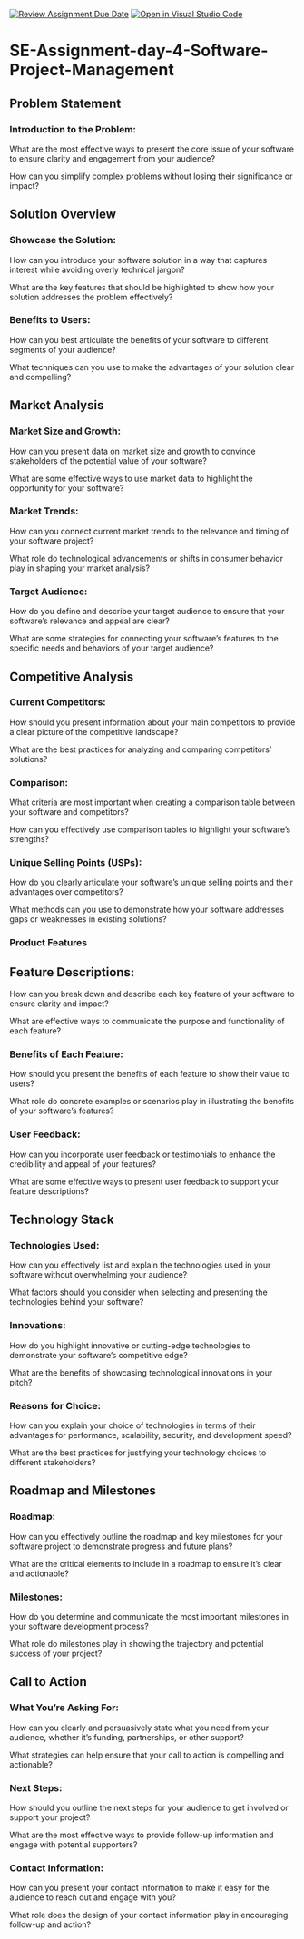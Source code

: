 [![Review Assignment Due Date](https://classroom.github.com/assets/deadline-readme-button-22041afd0340ce965d47ae6ef1cefeee28c7c493a6346c4f15d667ab976d596c.svg)](https://classroom.github.com/a/cqE2AaP5)
[![Open in Visual Studio Code](https://classroom.github.com/assets/open-in-vscode-2e0aaae1b6195c2367325f4f02e2d04e9abb55f0b24a779b69b11b9e10269abc.svg)](https://classroom.github.com/online_ide?assignment_repo_id=15522541&assignment_repo_type=AssignmentRepo)
# SE-Assignment-day-4-Software-Project-Management

## Problem Statement
### Introduction to the Problem:

What are the most effective ways to present the core issue of your software to ensure clarity and engagement from your audience?

How can you simplify complex problems without losing their significance or impact?

## Solution Overview
### Showcase the Solution:
How can you introduce your software solution in a way that captures interest while avoiding overly technical jargon?

What are the key features that should be highlighted to show how your solution addresses the problem effectively?

### Benefits to Users:
How can you best articulate the benefits of your software to different segments of your audience?

What techniques can you use to make the advantages of your solution clear and compelling?

## Market Analysis
### Market Size and Growth:
How can you present data on market size and growth to convince stakeholders of the potential value of your software?

What are some effective ways to use market data to highlight the opportunity for your software?

### Market Trends:
How can you connect current market trends to the relevance and timing of your software project?

What role do technological advancements or shifts in consumer behavior play in shaping your market analysis?

### Target Audience:
How do you define and describe your target audience to ensure that your software’s relevance and appeal are clear?

What are some strategies for connecting your software’s features to the specific needs and behaviors of your target audience?

## Competitive Analysis
### Current Competitors:
How should you present information about your main competitors to provide a clear picture of the competitive landscape?

What are the best practices for analyzing and comparing competitors’ solutions?

### Comparison:
What criteria are most important when creating a comparison table between your software and competitors?

How can you effectively use comparison tables to highlight your software’s strengths?

### Unique Selling Points (USPs):
How do you clearly articulate your software’s unique selling points and their advantages over competitors?

What methods can you use to demonstrate how your software addresses gaps or weaknesses in existing solutions?

### Product Features
## Feature Descriptions:
How can you break down and describe each key feature of your software to ensure clarity and impact?

What are effective ways to communicate the purpose and functionality of each feature?

### Benefits of Each Feature:

How should you present the benefits of each feature to show their value to users?

What role do concrete examples or scenarios play in illustrating the benefits of your software’s features?

### User Feedback:
How can you incorporate user feedback or testimonials to enhance the credibility and appeal of your features?

What are some effective ways to present user feedback to support your feature descriptions?

## Technology Stack
### Technologies Used:
How can you effectively list and explain the technologies used in your software without overwhelming your audience?

What factors should you consider when selecting and presenting the technologies behind your software?

### Innovations:
How do you highlight innovative or cutting-edge technologies to demonstrate your software’s competitive edge?

What are the benefits of showcasing technological innovations in your pitch?

### Reasons for Choice:
How can you explain your choice of technologies in terms of their advantages for performance, scalability, security, and development speed?

What are the best practices for justifying your technology choices to different stakeholders?

## Roadmap and Milestones
### Roadmap:
How can you effectively outline the roadmap and key milestones for your software project to demonstrate progress and future plans?

What are the critical elements to include in a roadmap to ensure it’s clear and actionable?

### Milestones:
How do you determine and communicate the most important milestones in your software development process?

What role do milestones play in showing the trajectory and potential success of your project?

## Call to Action
### What You’re Asking For:
How can you clearly and persuasively state what you need from your audience, whether it’s funding, partnerships, or other support?

What strategies can help ensure that your call to action is compelling and actionable?

### Next Steps:
How should you outline the next steps for your audience to get involved or support your project?

What are the most effective ways to provide follow-up information and engage with potential supporters?

### Contact Information:
How can you present your contact information to make it easy for the audience to reach out and engage with you?

What role does the design of your contact information play in encouraging follow-up and action?
